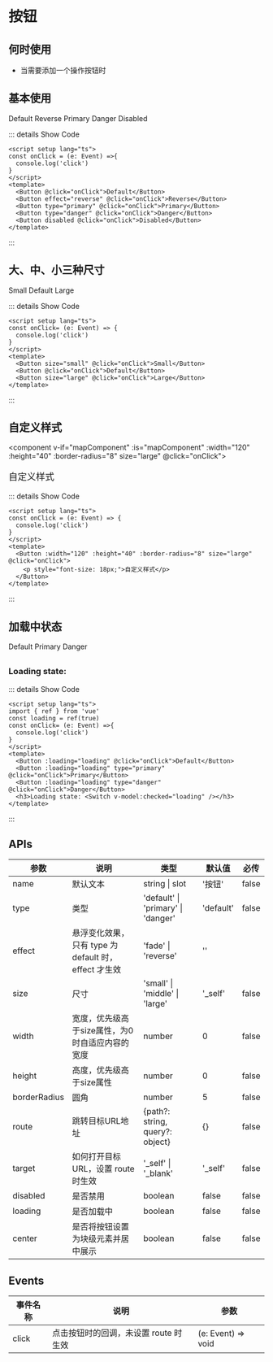 # 按钮

## 何时使用

- 当需要添加一个操作按钮时

<script setup lang="ts">
import { ref } from 'vue'
const loading = ref(true)
function onClick (e: Event) {
  console.log('click')
}
import { shallowRef, onMounted } from 'vue'    
const mapComponent = shallowRef(null)
const switchComponent=shallowRef(null)
onMounted(()=>{
    // import('./sunComponent.vue').then(module => {
    //   mapComponent.value = module.default
    // })
     import('../../../packages/button/Button.vue').then(module => {
      mapComponent.value = module.default
    })
  
    
})
onMounted(()=>{
    // import('./sunComponent.vue').then(module => {
    //   mapComponent.value = module.default
    // })
    import('../../../packages/switch/Switch.vue').then(module => {
      switchComponent.value = module.default
    })
    
})
</script>

## 基本使用

<div :class="$style['m-flex']">
  <component v-if="mapComponent" :is="mapComponent" @click="onClick">Default</component>
  <component v-if="mapComponent" :is="mapComponent" effect="reverse" @click="onClick">Reverse</component>
  <component v-if="mapComponent" :is="mapComponent" type="primary" @click="onClick">Primary</component>
  <component v-if="mapComponent" :is="mapComponent" type="danger" @click="onClick">Danger</component>
  <component v-if="mapComponent" :is="mapComponent" disabled @click="onClick">Disabled</component>
</div>

::: details Show Code

```vue
<script setup lang="ts">
const onClick = (e: Event) =>{
  console.log('click')
}
</script>
<template>
  <Button @click="onClick">Default</Button>
  <Button effect="reverse" @click="onClick">Reverse</Button>
  <Button type="primary" @click="onClick">Primary</Button>
  <Button type="danger" @click="onClick">Danger</Button>
  <Button disabled @click="onClick">Disabled</Button>
</template>

```

:::

## 大、中、小三种尺寸

<div :class="$style['m-flex']">
  <component v-if="mapComponent" :is="mapComponent" size="small" @click="onClick">Small</component>
  <component v-if="mapComponent" :is="mapComponent" @click="onClick">Default</component>
  <component v-if="mapComponent" :is="mapComponent" size="large" @click="onClick">Large</component>
</div>

::: details Show Code

```vue
<script setup lang="ts">
const onClick= (e: Event) => {
  console.log('click')
}
</script>
<template>
  <Button size="small" @click="onClick">Small</Button>
  <Button @click="onClick">Default</Button>
  <Button size="large" @click="onClick">Large</Button>
</template>

```

:::

## 自定义样式

<component v-if="mapComponent" :is="mapComponent" :width="120" :height="40" :border-radius="8" size="large" @click="onClick">
  <p style="font-size: 18px;">自定义样式</p>
</component>

::: details Show Code

```vue
<script setup lang="ts">
const onClick = (e: Event) => {
  console.log('click')
}
</script>
<template>
  <Button :width="120" :height="40" :border-radius="8" size="large" @click="onClick">
    <p style="font-size: 18px;">自定义样式</p>
  </Button>
</template>

```

:::

## 加载中状态

<div :class="$style['m-flex']">
  <component v-if="mapComponent" :is="mapComponent" :loading="loading" @click="onClick">Default</component>
  <component v-if="mapComponent" :is="mapComponent" :loading="loading" type="primary" @click="onClick">Primary</component>
  <component v-if="mapComponent" :is="mapComponent" :loading="loading" type="danger" @click="onClick">Danger</component>
</div>
<div :class="$style['m-flex']" style="margin-top: 30px;">
  <h3 :class="$style['u-h3']">Loading state: </h3>
  <switchComponent  v-if="switchComponent" :is="switchComponent"  v-model:checked="loading" />
</div>

::: details Show Code

```vue
<script setup lang="ts">
import { ref } from 'vue'
const loading = ref(true)
const onClick= (e: Event) =>{
  console.log('click')
}
</script>
<template>
  <Button :loading="loading" @click="onClick">Default</Button>
  <Button :loading="loading" type="primary" @click="onClick">Primary</Button>
  <Button :loading="loading" type="danger" @click="onClick">Danger</Button>
  <h3>Loading state: <Switch v-model:checked="loading" /></h3>
</template>

```

:::

<style module>
.m-flex {
  display: flex;
  flex-wrap: wrap;
  gap: 12px;
  align-items: center;
}
.u-h3 {
  margin-top: 0 !important;
}
</style>

## APIs

参数 | 说明 | 类型 | 默认值 | 必传
-- | -- | -- | -- | --
name | 默认文本 | string &#124; slot | '按钮' | false
type | 类型 | 'default' &#124; 'primary' &#124; 'danger' | 'default' | false
effect | 悬浮变化效果，只有 type 为 default 时，effect 才生效 | 'fade' &#124; 'reverse' | ''
size | 尺寸 | 'small' &#124; 'middle' &#124; 'large' | '_self' | false
width | 宽度，优先级高于size属性，为0时自适应内容的宽度 | number | 0 | false
height | 高度，优先级高于size属性 | number | 0 | false
borderRadius | 圆角 | number | 5 | false
route | 跳转目标URL地址 | {path?: string&#44; query?: object} | {} | false
target | 如何打开目标URL，设置 route 时生效 | '_self' &#124; '_blank' | '_self' | false
disabled | 是否禁用 | boolean | false | false
loading | 是否加载中 | boolean | false | false
center | 是否将按钮设置为块级元素并居中展示 | boolean | false | false

## Events

事件名称 | 说明 | 参数
-- | -- | --
click | 点击按钮时的回调，未设置 route 时生效 | (e: Event) => void
